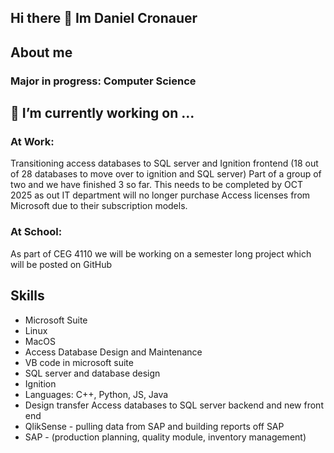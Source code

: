 ## Hi there 👋 Im Daniel Cronauer
## About me
### Major in progress: Computer Science

## 🔭 I’m currently working on ...
### At Work: 
   Transitioning access databases to SQL server and Ignition frontend (18 out of 28 databases to move over to ignition and SQL server) Part of a group of two and     we have finished 3 so far. This needs to be completed by OCT 2025 as out IT department will no longer purchase Access licenses from Microsoft due to their         subscription models.
### At School: 
   As part of CEG 4110 we will be working on a semester long project which will be posted on GitHub

## Skills

- Microsoft Suite
- Linux
- MacOS
- Access Database Design and Maintenance
- VB code in microsoft suite
- SQL server and database design
- Ignition
- Languages: C++, Python, JS, Java
- Design transfer Access databases to SQL server backend and new front end
- QlikSense - pulling data from SAP and building reports off SAP 
- SAP - (production planning, quality module, inventory management)

<!--
**dcronauer/dcronauer** is a ✨ _special_ ✨ repository because its `README.md` (this file) appears on your GitHub profile.

Here are some ideas to get you started:


- 🌱 I’m currently learning ...
- 👯 I’m looking to collaborate on ...
- 🤔 I’m looking for help with ...
- 💬 Ask me about ...
- 📫 How to reach me: ...
- 😄 Pronouns: ...
- ⚡ Fun fact: ...
-->
